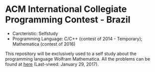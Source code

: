 # ACM International Collegiate Programming Contest - Brazil
- Carcteristic: Selfstudy
- Programming Language: C/C++ (contest of 2014 - Temporary); Mathematica (contest of 2016)

This repository will be exclusively used to a self study about the programming language Wolfram Mathematica. All the problems can be found at [here](http://maratona.ime.usp.br) (Last-viwed: January 29, 2017).